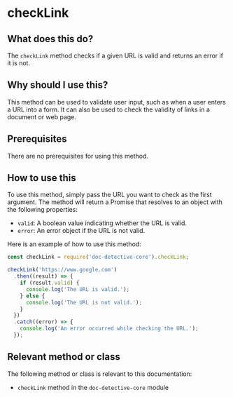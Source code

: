 
  
   # **checkLink**

## What does this do?

The `checkLink` method checks if a given URL is valid and returns an error if it is not.

## Why should I use this?

This method can be used to validate user input, such as when a user enters a URL into a form. It can also be used to check the validity of links in a document or web page.

## Prerequisites

There are no prerequisites for using this method.

## How to use this

To use this method, simply pass the URL you want to check as the first argument. The method will return a Promise that resolves to an object with the following properties:

* `valid`: A boolean value indicating whether the URL is valid.
* `error`: An error object if the URL is not valid.

Here is an example of how to use this method:

```javascript
const checkLink = require('doc-detective-core').checkLink;

checkLink('https://www.google.com')
  .then((result) => {
    if (result.valid) {
      console.log('The URL is valid.');
    } else {
      console.log('The URL is not valid.');
    }
  })
  .catch((error) => {
    console.log('An error occurred while checking the URL.');
  });
```

## Relevant method or class

The following method or class is relevant to this documentation:

* `checkLink` method in the `doc-detective-core` module
  
  